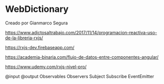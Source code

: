 # WebDictionary

Creado por Gianmarco Segura

https://www.adictosaltrabajo.com/2017/11/14/programacion-reactiva-uso-de-la-libreria-rxjs/

https://rxjs-dev.firebaseapp.com/

https://academia-binaria.com/flujo-de-datos-entre-componentes-angular/

https://www.udemy.com/rxjs-nivel-pro/

@input
@output
Observables
Observers
Subject
Subscribe
EventEmitter
